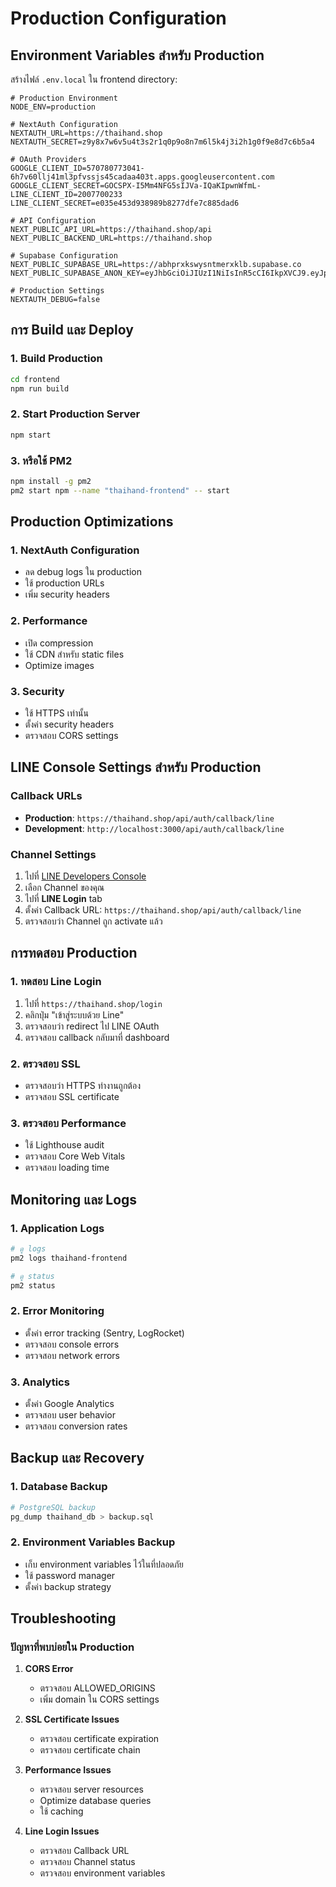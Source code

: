 # Production Configuration

## Environment Variables สำหรับ Production

สร้างไฟล์ `.env.local` ใน frontend directory:

```env
# Production Environment
NODE_ENV=production

# NextAuth Configuration
NEXTAUTH_URL=https://thaihand.shop
NEXTAUTH_SECRET=z9y8x7w6v5u4t3s2r1q0p9o8n7m6l5k4j3i2h1g0f9e8d7c6b5a4

# OAuth Providers
GOOGLE_CLIENT_ID=570780773041-6h7v60llj41ml3pfvssjs45cadaa403t.apps.googleusercontent.com
GOOGLE_CLIENT_SECRET=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
LINE_CLIENT_ID=2007700233
LINE_CLIENT_SECRET=e035e453d938989b8277dfe7c885dad6

# API Configuration
NEXT_PUBLIC_API_URL=https://thaihand.shop/api
NEXT_PUBLIC_BACKEND_URL=https://thaihand.shop

# Supabase Configuration
NEXT_PUBLIC_SUPABASE_URL=https://abhprxkswysntmerxklb.supabase.co
NEXT_PUBLIC_SUPABASE_ANON_KEY=eyJhbGciOiJIUzI1NiIsInR5cCI6IkpXVCJ9.eyJpc3MiOiJzdXBhYmFzZSIsInJlZiI6ImFiaHByeGtzd3lzbnRtZXJ4a2xiIiwicm9sZSI6ImFub24iLCJpYXQiOjE3NTE0NTc2ODAsImV4cCI6MjA2NzAzMzY4MH0.MLRoT_AH5V9XrSFo7eDbqS8K76LTU69nxYUQqn9tIhk

# Production Settings
NEXTAUTH_DEBUG=false
```

## การ Build และ Deploy

### 1. Build Production
```bash
cd frontend
npm run build
```

### 2. Start Production Server
```bash
npm start
```

### 3. หรือใช้ PM2
```bash
npm install -g pm2
pm2 start npm --name "thaihand-frontend" -- start
```

## Production Optimizations

### 1. NextAuth Configuration
- ลด debug logs ใน production
- ใช้ production URLs
- เพิ่ม security headers

### 2. Performance
- เปิด compression
- ใช้ CDN สำหรับ static files
- Optimize images

### 3. Security
- ใช้ HTTPS เท่านั้น
- ตั้งค่า security headers
- ตรวจสอบ CORS settings

## LINE Console Settings สำหรับ Production

### Callback URLs
- **Production**: `https://thaihand.shop/api/auth/callback/line`
- **Development**: `http://localhost:3000/api/auth/callback/line`

### Channel Settings
1. ไปที่ [LINE Developers Console](https://developers.line.biz/console/)
2. เลือก Channel ของคุณ
3. ไปที่ **LINE Login** tab
4. ตั้งค่า Callback URL: `https://thaihand.shop/api/auth/callback/line`
5. ตรวจสอบว่า Channel ถูก activate แล้ว

## การทดสอบ Production

### 1. ทดสอบ Line Login
1. ไปที่ `https://thaihand.shop/login`
2. คลิกปุ่ม "เข้าสู่ระบบด้วย Line"
3. ตรวจสอบว่า redirect ไป LINE OAuth
4. ตรวจสอบ callback กลับมาที่ dashboard

### 2. ตรวจสอบ SSL
- ตรวจสอบว่า HTTPS ทำงานถูกต้อง
- ตรวจสอบ SSL certificate

### 3. ตรวจสอบ Performance
- ใช้ Lighthouse audit
- ตรวจสอบ Core Web Vitals
- ตรวจสอบ loading time

## Monitoring และ Logs

### 1. Application Logs
```bash
# ดู logs
pm2 logs thaihand-frontend

# ดู status
pm2 status
```

### 2. Error Monitoring
- ตั้งค่า error tracking (Sentry, LogRocket)
- ตรวจสอบ console errors
- ตรวจสอบ network errors

### 3. Analytics
- ตั้งค่า Google Analytics
- ตรวจสอบ user behavior
- ตรวจสอบ conversion rates

## Backup และ Recovery

### 1. Database Backup
```bash
# PostgreSQL backup
pg_dump thaihand_db > backup.sql
```

### 2. Environment Variables Backup
- เก็บ environment variables ไว้ในที่ปลอดภัย
- ใช้ password manager
- ตั้งค่า backup strategy

## Troubleshooting

### ปัญหาที่พบบ่อยใน Production

1. **CORS Error**
   - ตรวจสอบ ALLOWED_ORIGINS
   - เพิ่ม domain ใน CORS settings

2. **SSL Certificate Issues**
   - ตรวจสอบ certificate expiration
   - ตรวจสอบ certificate chain

3. **Performance Issues**
   - ตรวจสอบ server resources
   - Optimize database queries
   - ใช้ caching

4. **Line Login Issues**
   - ตรวจสอบ Callback URL
   - ตรวจสอบ Channel status
   - ตรวจสอบ environment variables 
